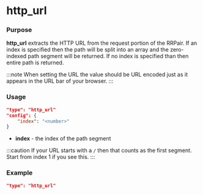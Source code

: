 # http_url

### Purpose

**http_url** extracts the HTTP URL from the request portion of the RRPair. If an index is specified then the path will be split into an array and the zero-indexed path segment will be returned. If no index is specified than then entire path is returned.

:::note
When setting the URL the value should be URL encoded just as it appears in the URL bar of your browser.
:::

### Usage

```json
"type": "http_url"
"config": {
    "index": "<number>"
}
```

- **index** - the index of the path segment

:::caution
If your URL starts with a `/` then that counts as the first segment. Start from index 1 if you see this.
:::

### Example

```json
"type": "http_url"
```
